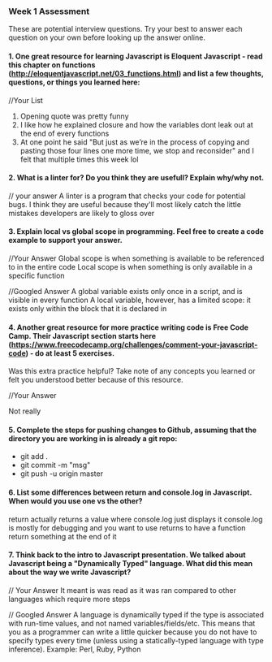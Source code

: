 ### Week 1 Assessment

These are potential interview questions. Try your best to answer each question on your own before looking up the answer online.

#### 1. One great resource for learning Javascript is Eloquent Javascript - read this chapter on functions (http://eloquentjavascript.net/03_functions.html) and list a few thoughts, questions, or things you learned here:

  //Your List
1) Opening quote was pretty funny 
2) I like how he explained closure and how the variables dont leak out at the end of every functions
3) At one point he said "But just as we’re in the process of copying and pasting those four lines one more time, we stop and reconsider" and I felt that multiple times this week lol

#### 2. What is a linter for? Do you think they are usefull? Explain why/why not.

// your answer
A linter is a program that checks your code for potential bugs. I think they are useful because they'll most likely catch the little mistakes developers are likely to gloss over

#### 3. Explain local vs global scope in programming. Feel free to create a code example to support your answer.

  //Your Answer
  Global scope is when something is available to be referenced to in the entire code
  Local scope is when something is only available in a specific function

  //Googled Answer
  A global variable exists only once in a script, and is visible in every function
  A local variable, however, has a limited scope: it exists only within the block that it is declared in
#### 4. Another great resource for more practice writing code is Free Code Camp. Their Javascript section starts here (https://www.freecodecamp.org/challenges/comment-your-javascript-code) - do at least 5 exercises.

Was this extra practice helpful? Take note of any concepts you learned or felt you understood better because of this resource.

  //Your Answer
  
  Not really

#### 5. Complete the steps for pushing changes to Github, assuming that the directory you are working in is already a git repo:

- git add .
- git commit -m "msg"
- git push -u origin master

#### 6. List some differences between return and console.log in Javascript. When would you use one vs the other?

return actually returns a value where console.log just displays it
console.log is mostly for debugging and you want to use returns to have a function return something at the end of it

#### 7. Think back to the intro to Javascript presentation. We talked about Javascript being a "Dynamically Typed" language. What did this mean about the way we write Javascript?

// Your Answer
It meant is was read as it was ran compared to other languages which require more steps

// Googled Answer
A language is dynamically typed if the type is associated with run-time values, and not named variables/fields/etc. This means that you as a programmer can write a little quicker because you do not have to specify types every time (unless using a statically-typed language with type inference). Example: Perl, Ruby, Python
